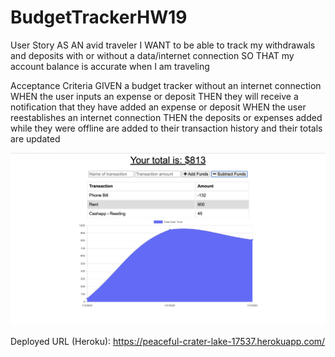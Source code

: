 # BudgetTrackerHW19

User Story
AS AN avid traveler
I WANT to be able to track my withdrawals and deposits with or without a data/internet connection
SO THAT my account balance is accurate when I am traveling 

Acceptance Criteria
GIVEN a budget tracker without an internet connection
WHEN the user inputs an expense or deposit
THEN they will receive a notification that they have added an expense or deposit
WHEN the user reestablishes an internet connection
THEN the deposits or expenses added while they were offline are added to their transaction history and their totals are updated

![screenshot](/image/BudgetTracker.png)

Deployed URL (Heroku):
https://peaceful-crater-lake-17537.herokuapp.com/ 
